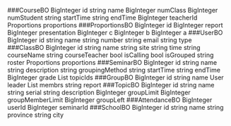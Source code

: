 ###CourseBO
    BigInteger id
    string name
    BigInteger numClass
    BigInteger numStudent
    string startTime
    string endTime
    BigInteger teacherId
    Proportions proportions
###ProportionsBO
    BigInteger id
    BigInteger report
    BigInteger presentation
    BigInteger c
    BigInteger b
    BigInteger a
###UserBO
    BigInteger id
    string name
    string number
    string email
    string type
###ClassBO
    BigInteger id
    string name
    string site
    string time
    string courseName
    string courseTeacher
    bool isCalling
    bool isGrouped
    string roster
    Proportions proportions
###SeminarBO
    BigInteger id
    string name
    string description
    string groupingMethod
    string startTime
    string endTime
    BigInteger grade
    List<BigInteger> topicIds
###GroupBO
    BigInteger id
    string name
    User leader
    List<User> membrs
    string report
###TopicBO
    BigInteger id
    string name
    string serial
    string description
    BigInteger groupLimit
    BigInteger groupMemberLimit
    BigInteger groupLeft
###AttendanceBO
    BigInteger userId
    BigInteger seminarId
###SchoolBO
    BigInteger id
    string name
    string province
    string city